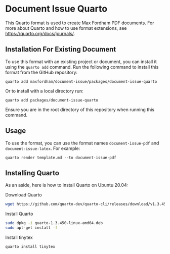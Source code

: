 # Document Issue Quarto

This Quarto format is used to create Max Fordham PDF documents.
For more about Quarto and how to use format extensions, see <https://quarto.org/docs/journals/>.

## Installation For Existing Document

To use this format with an existing project or document, you can install it using the `quarto add` command.
Run the following command to install this format from the GitHub repository:

```quarto add maxfordham/document-issue/packages/document-issue-quarto```

Or to install with a local directory run:

```quarto add packages/document-issue-quarto```

Ensure you are in the root directory of this repository when running this command.

## Usage

To use the format, you can use the format names `document-issue-pdf` and `document-issue-latex`. For example:

```quarto render template.md --to document-issue-pdf```

## Installing Quarto

As an aside, here is how to install Quarto on Ubuntu 20.04:

Download Quarto
```bash
wget https://github.com/quarto-dev/quarto-cli/releases/download/v1.3.450/quarto-1.3.450-linux-amd64.deb
```

Install Quarto
```bash
sudo dpkg -i quarto-1.3.450-linux-amd64.deb 
sudo apt-get install -f 
```

Install tinytex
```bash
quarto install tinytex
```